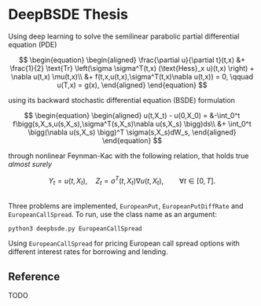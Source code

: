 # DeepBSDE Thesis
Using deep learning to solve the semilinear parabolic partial differential equation (PDE)

$$
\begin{equation}
\begin{aligned}
    \frac{\partial u}{\partial t}(t,x) &+ \frac{1}{2} \text{Tr} \left(\sigma \sigma^T(t,x) (\text{Hess}_x u)(t,x) \right) + \nabla u(t,x) \mu(t,x)\\
    &+ f(t,x,u(t,x),\sigma^T(t,x)\nabla u(t,x)) = 0, \qquad u(T,x) = g(x),
\end{aligned}
\end{equation}
$$

using its backward stochastic differential equation (BSDE) formulation 

$$
\begin{equation}
\begin{aligned}
    u(t,X_t) - u(0,X_0) = &-\int_0^t f\bigg(s,X_s,u(s,X_s),\sigma^T(s,X_s)\nabla u(s,X_s) \bigg)ds\\
    &+ \int_0^t \bigg(\nabla u(s,X_s) \bigg)^T \sigma(s,X_s)dW_s,
\end{aligned}
\end{equation}
$$

through nonlinear Feynman-Kac with the following relation, that holds true *almost surely*

$$
\begin{equation}
    Y_t = u(t,X_t), \quad Z_t = \sigma^T (t,X_t) \nabla u(t,X_t), \qquad \forall t \in [0,T].
\end{equation}
$$

\
Three problems are implemented, `EuropeanPut`, `EuropeanPutDiffRate` and `EuropeanCallSpread`. To run, use the class name as an argument:
```
python3 deepbsde.py EuropeanCallSpread
```

Using `EuropeanCallSpread` for pricing European call spread options with different interest rates for borrowing and lending.

## Reference
TODO
